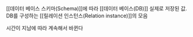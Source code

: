 
[[데이터 베이스 스키마(Schema)]]에 따라 [[데이터 베이스(DB)]] 실제로 저장된 값. DB를 구성하는 [[릴레이션 인스턴스(Relation instance)]]의 모음

시간이 지남에 따라 계속해서 바뀐다